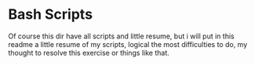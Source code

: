 # Bash Scripts

Of course this dir have all scripts and little resume, but i will put in this readme a little resume of my scripts, logical the most difficulties to do, my thought to resolve this exercise or things like that.
